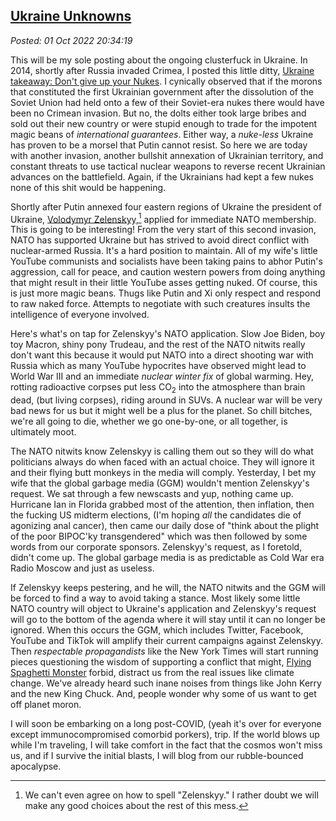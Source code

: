 
[Ukraine Unknowns](http://analyzethedatanotthedrivel.org/2022/10/01/ukraine-unknowns/)
--------------------------------------------------------------------------------------

*Posted: 01 Oct 2022 20:34:19*

This will be my sole posting about the ongoing clusterfuck in Ukraine.
In 2014, shortly after Russia invaded Crimea, I posted this little
ditty, [Ukraine takeaway: Don't give up
your Nukes](https://analyzethedatanotthedrivel.org/2014/04/18/ukraine-takeaway-dont-give-up-your-nukes/).
I cynically observed that if the morons that constituted the first
Ukrainian government after the dissolution of the Soviet Union had held
onto a few of their Soviet-era nukes there would have been no Crimean
invasion. But no, the dolts either took large bribes and sold out their
new country or were stupid enough to trade for the impotent magic beans
of *international guarantees*. Either way, a *nuke-less* Ukraine has
proven to be a morsel that Putin cannot resist. So here we are today
with another invasion, another bullshit annexation of Ukrainian
territory, and constant threats to use tactical nuclear weapons to
reverse recent Ukrainian advances on the battlefield. Again, if the
Ukrainians had kept a few nukes none of this shit would be happening.

Shortly after Putin annexed four eastern regions of Ukraine the
president of Ukraine, [Volodymyr
Zelenskyy,](https://www.cnn.com/2022/03/17/politics/how-to-spell-volodymyr-zelenskyy/index.html)[^7534x1]
applied for immediate NATO membership. This is going to be interesting!
From the very start of this second invasion, NATO has supported Ukraine
but has strived to avoid direct conflict with nuclear-armed Russia. It's
a hard position to maintain. All of my wife's little YouTube communists
and socialists have been taking pains to abhor Putin's aggression, call
for peace, and caution western powers from doing anything that might
result in their little YouTube asses getting nuked. Of course, this is
just more magic beans. Thugs like Putin and Xi only respect and respond
to raw naked force. Attempts to negotiate with such creatures insults
the intelligence of everyone involved.

Here's what's on tap for Zelenskyy's NATO application. Slow Joe Biden,
boy toy Macron, shiny pony Trudeau, and the rest of the NATO nitwits
really don't want this because it would put NATO into a direct shooting
war with Russia which as many YouTube hypocrites have observed might
lead to World War III and an immediate *nuclear winter fix* of global
warming. Hey, rotting radioactive corpses put less CO<sub>2</sub> into the
atmosphere than brain dead, (but living corpses), riding around in SUVs.
A nuclear war will be very bad news for us but it might well be a plus
for the planet. So chill bitches, we're all going to die, whether we go
one-by-one, or all together, is ultimately moot.

The NATO nitwits know Zelenskyy is calling them out so they will do what
politicians always do when faced with an actual choice. They will ignore
it and their flying butt monkeys in the media will comply. Yesterday, I
bet my wife that the global garbage media (GGM) wouldn't mention
Zelenskyy's request. We sat through a few newscasts and yup, nothing
came up. Hurricane Ian in Florida grabbed most of the attention, then
inflation, then the fucking US midterm elections, (I'm hoping *all* the
candidates die of agonizing anal cancer), then came our daily dose of
"think about the plight of the poor BIPOC'ky transgendered\" which was
then followed by some words from our corporate sponsors. Zelenskyy's
request, as I foretold, didn't come up. The global garbage media is as
predictable as Cold War era Radio Moscow and just as useless.

If Zelenskyy keeps pestering, and he will, the NATO nitwits and the GGM
will be forced to find a way to avoid taking a stance. Most likely some
little NATO country will object to Ukraine's application and Zelenskyy's
request will go to the bottom of the agenda where it will stay until it
can no longer be ignored. When this occurs the GGM, which includes
Twitter, Facebook, YouTube and TikTok will amplify their current
campaigns against Zelenskyy. Then *respectable* *propagandists* like the
New York Times will start running pieces questioning the wisdom of
supporting a conflict that might, [Flying Spaghetti
Monster](https://www.spaghettimonster.org/) forbid, distract us from the
real issues like climate change. We've already heard such inane noises
from things like John Kerry and the new King Chuck. And, people wonder
why some of us want to get off planet moron.

I will soon be embarking on a long post-COVID, (yeah it's over for
everyone except immunocompromised comorbid porkers), trip. If the world
blows up while I'm traveling, I will take comfort in the fact that the
cosmos won't miss us, and if I survive the initial blasts, I will blog
from our rubble-bounced apocalypse.

[^7534x1]: We can't even agree on how to spell "Zelenskyy." I rather doubt we
    will make any good choices about the rest of this mess.
